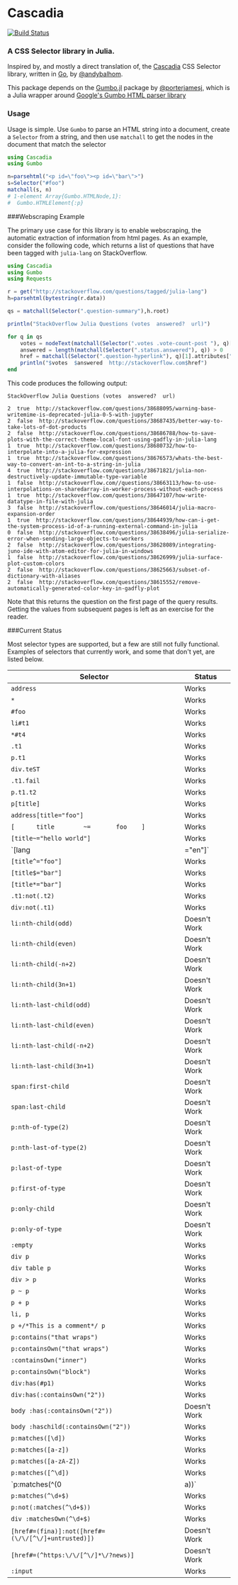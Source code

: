 # Cascadia

[![Build Status](https://travis-ci.org/Algocircle/Cascadia.jl.svg?branch=master)](https://travis-ci.org/Algocircle/Cascadia.jl)

### A CSS Selector library in Julia.

Inspired by, and mostly a direct translation of, the [Cascadia](https://github.com/andybalholm/cascadia) CSS Selector library, written in [Go](https://golang.org/), by [@andybalhom](https://github.com/andybalholm).

This package depends on the [Gumbo.jl](https://github.com/porterjamesj/Gumbo.jl) package by [@porterjamesj](https://github.com/porterjamesj), which is a Julia wrapper around [Google's Gumbo HTML parser library](https://github.com/google/gumbo-parser)

### Usage

Usage is simple. Use `Gumbo` to parse an HTML string into a document, create a `Selector` from a string, and then use `matchall` to get the nodes in the document that match the selector

```julia
using Cascadia
using Gumbo

n=parsehtml("<p id=\"foo\"><p id=\"bar\">")
s=Selector("#foo")
matchall(s, n)
# 1-element Array{Gumbo.HTMLNode,1}:
#  Gumbo.HTMLElement{:p}
```

###Webscraping Example

The primary use case for this library is to enable webscraping, the automatic extraction of information from html pages. As an example, consider the following code, which returns a list of questions that have been tagged with `julia-lang` on StackOverflow.

```julia
using Cascadia
using Gumbo
using Requests

r = get("http://stackoverflow.com/questions/tagged/julia-lang")
h=parsehtml(bytestring(r.data))

qs = matchall(Selector(".question-summary"),h.root)

println("StackOverflow Julia Questions (votes  answered?  url)")

for q in qs
    votes = nodeText(matchall(Selector(".votes .vote-count-post "), q)[1])
    answered = length(matchall(Selector(".status.answered"), q)) > 0
    href = matchall(Selector(".question-hyperlink"), q)[1].attributes["href"]
    println("$votes  $answered  http://stackoverflow.com$href")    
end
```

This code produces the following output:

```
StackOverflow Julia Questions (votes  answered?  url)

2  true  http://stackoverflow.com/questions/38688095/warning-base-writemime-is-deprecated-julia-0-5-with-jupyter
2  false  http://stackoverflow.com/questions/38687435/better-way-to-take-lots-of-dot-products
2  false  http://stackoverflow.com/questions/38686788/how-to-save-plots-with-the-correct-theme-local-font-using-gadfly-in-julia-lang
1  true  http://stackoverflow.com/questions/38680732/how-to-interpolate-into-a-julia-for-expression
1  true  http://stackoverflow.com/questions/38676573/whats-the-best-way-to-convert-an-int-to-a-string-in-julia
4  true  http://stackoverflow.com/questions/38671821/julia-non-destructively-update-immutable-type-variable
1  false  http://stackoverflow.com//questions/38663113/how-to-use-interpolations-on-sharedarray-in-worker-process-without-each-process
1  true  http://stackoverflow.com/questions/38647107/how-write-datatype-in-file-with-julia
3  false  http://stackoverflow.com/questions/38646014/julia-macro-expansion-order
1  true  http://stackoverflow.com/questions/38644939/how-can-i-get-the-system-process-id-of-a-running-external-command-in-julia
0  false  http://stackoverflow.com/questions/38638496/julia-serialize-error-when-sending-large-objects-to-workers
2  false  http://stackoverflow.com/questions/38628089/integrating-juno-ide-with-atom-editor-for-julia-in-windows
1  false  http://stackoverflow.com/questions/38626999/julia-surface-plot-custom-colors
2  false  http://stackoverflow.com/questions/38625663/subset-of-dictionary-with-aliases
2  false  http://stackoverflow.com/questions/38615552/remove-automatically-generated-color-key-in-gadfly-plot

```

Note that this returns the question on the first page of the query results. Getting the values from subsequent pages is left as an exercise for the reader.


###Current Status

Most selector types are supported, but a few are still not fully functional. Examples of selectors that currently work, and some that don't  yet, are listed below.

| Selector | Status        |
|---------------|----------|
| `address` | Works         |
| `*` | Works         |
| `#foo` | Works         |
| `li#t1` | Works         |
| `*#t4` | Works         |
| `.t1` | Works         |
| `p.t1` | Works         |
| `div.teST` | Works         |
| `.t1.fail` | Works         |
| `p.t1.t2` | Works         |
| `p[title]` | Works         |
| `address[title="foo"]` | Works         |
| `[      title        ~=       foo    ]` | Works         |
| `[title~="hello world"]` | Works         |
| `[lang|="en"]` | Works         |
| `[title^="foo"]` | Works         |
| `[title$="bar"]` | Works         |
| `[title*="bar"]` | Works         |
| `.t1:not(.t2)` | Works         |
| `div:not(.t1)` | Works         |
| `li:nth-child(odd)` | Doesn't Work  |
| `li:nth-child(even)` | Doesn't Work  |
| `li:nth-child(-n+2) ` | Doesn't Work  |
| `li:nth-child(3n+1)` | Doesn't Work  |
| `li:nth-last-child(odd)` | Doesn't Work  |
| `li:nth-last-child(even)` | Doesn't Work  |
| `li:nth-last-child(-n+2)` | Doesn't Work  |
| `li:nth-last-child(3n+1)` | Doesn't Work  |
| `span:first-child` | Doesn't Work  |
| `span:last-child` | Doesn't Work  |
| `p:nth-of-type(2)` | Doesn't Work  |
| `p:nth-last-of-type(2)` | Doesn't Work  |
| `p:last-of-type` | Doesn't Work  |
| `p:first-of-type` | Doesn't Work  |
| `p:only-child` | Doesn't Work  |
| `p:only-of-type` | Doesn't Work  |
| `:empty` | Works         |
| `div p` | Works         |
| `div table p` | Works         |
| `div > p` | Works         |
| `p ~ p` | Works         |
| `p + p` | Works         |
| `li, p` | Works         |
| `p +/*This is a comment*/ p` | Works         |
| `p:contains("that wraps")` | Works         |
| `p:containsOwn("that wraps")` | Works         |
| `:containsOwn("inner")` | Works         |
| `p:containsOwn("block")` | Works         |
| `div:has(#p1)` | Works         |
| `div:has(:containsOwn("2"))` | Works         |
| `body :has(:containsOwn("2"))` | Doesn't Work  |
| `body :haschild(:containsOwn("2"))` | Works         |
| `p:matches([\d])` | Works         |
| `p:matches([a-z])` | Works         |
| `p:matches([a-zA-Z])` | Works         |
| `p:matches([^\d])` | Works         |
| `p:matches(^(0|a))` | Works         |
| `p:matches(^\d+$)` | Works         |
| `p:not(:matches(^\d+$))` | Works         |
| `div :matchesOwn(^\d+$)` | Works         |
| `[href#=(fina)]:not([href#=(\/\/[^\/]+untrusted)])` | Doesn't Work  |
| `[href#=(^https:\/\/[^\/]*\/?news)]` | Doesn't Work  |
| `:input` | Works |
